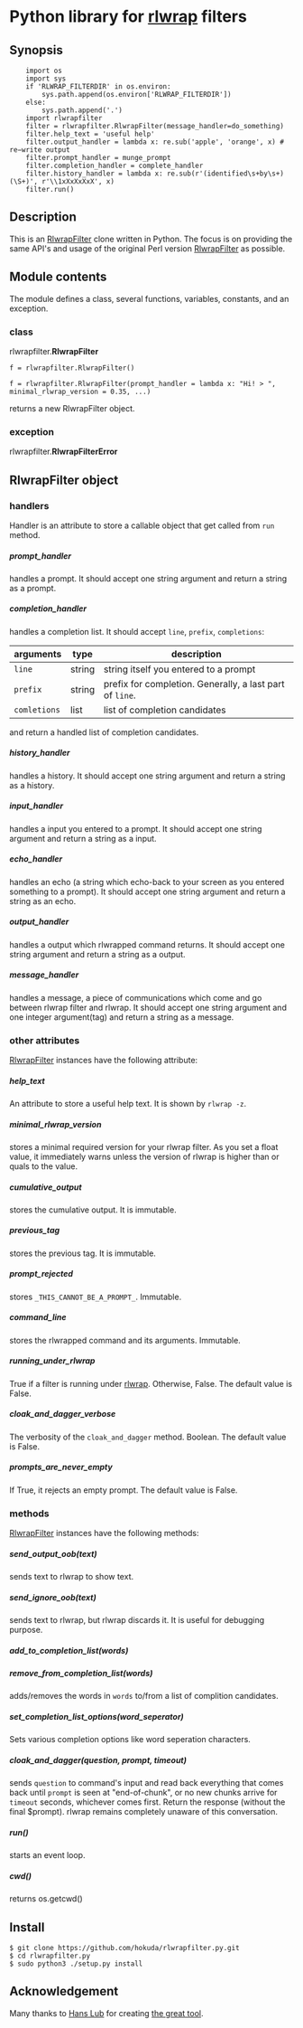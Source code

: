 Python library for [rlwrap](https://github.com/hanslub42/rlwrap) filters
==========================================================================

Synopsis
-------------------
```
    import os
    import sys
    if 'RLWRAP_FILTERDIR' in os.environ:
        sys.path.append(os.environ['RLWRAP_FILTERDIR'])
    else:
        sys.path.append('.')
    import rlwrapfilter
    filter = rlwrapfilter.RlwrapFilter(message_handler=do_something)
    filter.help_text = 'useful help'
    filter.output_handler = lambda x: re.sub('apple', 'orange', x) # re−write output
    filter.prompt_handler = munge_prompt
    filter.completion_handler = complete_handler
    filter.history_handler = lambda x: re.sub(r'(identified\s+by\s+)(\S+)', r'\\1xXxXxXxX', x)
    filter.run()
```


Description
-------------------
This is an [RlwrapFilter](https://github.com/hanslub42/rlwrap/wiki/RlwrapFilter.pm-manpage)
clone written in Python. The focus is on providing the same API's
and usage of the original Perl version [RlwrapFilter](https://github.com/hanslub42/rlwrap/wiki/RlwrapFilter.pm-manpage)
as possible.


Module contents
-------------------
The module defines a class, several functions, variables, constants, and an exception.

### class

rlwrapfilter.**RlwrapFilter**

```
f = rlwrapfilter.RlwrapFilter()

f = rlwrapfilter.RlwrapFilter(prompt_handler = lambda x: "Hi! > ", minimal_rlwrap_version = 0.35, ...)
```

returns a new RlwrapFilter object.

### exception

rlwrapfilter.**RlwrapFilterError**


RlwrapFilter object
-------------------


### handlers

Handler is an attribute to store a callable object that get called from `run` method.

##### prompt_handler

handles a prompt. It should accept one string argument and return a string as a prompt.

##### completion_handler

handles a completion list. It should accept `line`, `prefix`, `completions`:

|arguments|type|description|
|---------|----|-----------|
|`line`|string|string itself you entered to a prompt|
|`prefix`|string|prefix for completion. Generally, a last part of `line`.|
|`comletions`|list|list of completion candidates|

and return a handled list of completion candidates.

##### history_handler

handles a history. It should accept one string argument and return a string as a history.

##### input_handler

handles a input you entered to a prompt. It should accept one string argument and return a string as a input.

##### echo_handler

handles an echo (a string which echo-back to your screen as you entered something to a prompt). It should accept one string argument and return a string as an echo.

##### output_handler

handles a output which rlwrapped command returns. It should accept one string argument and return a string as a output.

##### message_handler

handles a message, a piece of communications which come and go between rlwrap filter and rlwrap. It should accept one string argument and one integer argument(tag) and return a string as a message.


### other attributes

[RlwrapFilter](#class) instances have the following attribute:

##### help_text

An attribute to store a useful help text. It is shown by `rlwrap -z`.

##### minimal_rlwrap_version

stores a minimal required version for your rlwrap filter. As you set a float value, it immediately warns unless the version of rlwrap is higher than or quals to the value.

##### cumulative_output

stores the cumulative output. It is immutable.

##### previous_tag

stores the previous tag. It is immutable.

##### prompt_rejected

stores `_THIS_CANNOT_BE_A_PROMPT_`. Immutable.

##### command_line

stores the rlwrapped command and its arguments. Immutable.

##### running_under_rlwrap

True if a filter is running under [rlwrap](https://github.com/hanslub42/rlwrap). Otherwise, False. The default value is False.

##### cloak_and_dagger_verbose

The verbosity of the `cloak_and_dagger` method. Boolean. The default value is False.

##### prompts_are_never_empty

If True, it rejects an empty prompt. The default value is False.


### methods

[RlwrapFilter](#class) instances have the following methods:

##### send_output_oob(text)

sends text to rlwrap to show text.

##### send_ignore_oob(text)

sends text to rlwrap, but rlwrap discards it. It is useful for debugging purpose.

##### add_to_completion_list(words)
##### remove_from_completion_list(words)

adds/removes the words in `words` to/from a list of complition candidates.

##### set_completion_list_options(word_seperator)
Sets various completion options like word seperation characters.

##### cloak_and_dagger(question, prompt, timeout)

sends `question` to command's input and read back everything that comes back until `prompt` is seen at "end-of-chunk", or no new chunks arrive for `timeout` seconds, whichever comes first. Return the response (without the final $prompt). rlwrap remains completely unaware of this conversation.

##### run()

starts an event loop.

##### cwd()

returns os.getcwd()


Install
-------------------
```
$ git clone https://github.com/hokuda/rlwrapfilter.py.git
$ cd rlwrapfilter.py
$ sudo python3 ./setup.py install
```


Acknowledgement
-------------------
Many thanks to [Hans Lub](https://github.com/hanslub42) for creating [the great tool](https://github.com/hanslub42/rlwrap).
